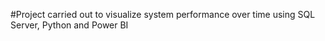 #Project carried out to visualize system performance over time using SQL Server, Python and Power BI
